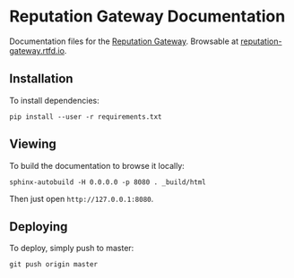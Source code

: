 Reputation Gateway Documentation
================================

Documentation files for the [Reputation Gateway](https://traity.com/scoring). Browsable at [reputation-gateway.rtfd.io](https://reputation-gateway.rtfd.io).

Installation
------------

To install dependencies:

    pip install --user -r requirements.txt

Viewing
-------

To build the documentation to browse it locally:

```
sphinx-autobuild -H 0.0.0.0 -p 8080 . _build/html
```

Then just open `http://127.0.0.1:8080`.

Deploying
---------

To deploy, simply push to master:

    git push origin master
